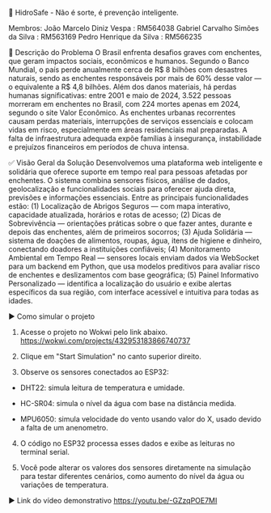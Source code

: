 🌊 HidroSafe - Não é sorte, é prevenção inteligente.

Membros: 
João Marcelo Diniz Vespa : RM564038
Gabriel Carvalho Simões da Silva : RM563169
Pedro Henrique da Silva :  RM566235

📌 Descrição do Problema
O Brasil enfrenta desafios graves com enchentes, que geram impactos sociais, econômicos e humanos. Segundo o Banco Mundial, o país perde anualmente cerca de R$ 8 bilhões com desastres naturais, sendo as enchentes responsáveis por mais de 60% desse valor — o equivalente a R$ 4,8 bilhões. Além dos danos materiais, há perdas humanas significativas: entre 2001 e maio de 2024, 3.522 pessoas morreram em enchentes no Brasil, com 224 mortes apenas em 2024, segundo o site Valor Econômico. As enchentes urbanas recorrentes causam perdas materiais, interrupções de serviços essenciais e colocam vidas em risco, especialmente em áreas residenciais mal preparadas. A falta de infraestrutura adequada expõe famílias à insegurança, instabilidade e prejuízos financeiros em períodos de chuva intensa.

✅ Visão Geral da Solução
Desenvolvemos uma plataforma web inteligente e solidária que oferece suporte em tempo real para pessoas afetadas por enchentes. O sistema combina sensores físicos, análise de dados, geolocalização e funcionalidades sociais para oferecer ajuda direta, previsões e informações essenciais. Entre as principais funcionalidades estão: (1) Localização de Abrigos Seguros — com mapa interativo, capacidade atualizada, horários e rotas de acesso; (2) Dicas de Sobrevivência — orientações práticas sobre o que fazer antes, durante e depois das enchentes, além de primeiros socorros; (3) Ajuda Solidária — sistema de doações de alimentos, roupas, água, itens de higiene e dinheiro, conectando doadores a instituições confiáveis; (4) Monitoramento Ambiental em Tempo Real — sensores locais enviam dados via WebSocket para um backend em Python, que usa modelos preditivos para avaliar risco de enchentes e deslizamentos com base geográfica; (5) Painel Informativo Personalizado — identifica a localização do usuário e exibe alertas específicos da sua região, com interface acessível e intuitiva para todas as idades.

▶️ Como simular o projeto
1. Acesse o projeto no Wokwi pelo link abaixo.
https://wokwi.com/projects/432953183866740737

2. Clique em "Start Simulation" no canto superior direito.

3. Observe os sensores conectados ao ESP32:

* DHT22: simula leitura de temperatura e umidade.

* HC-SR04: simula o nível da água com base na distância medida.

* MPU6050: simula velocidade do vento usando valor do X, usado devido a falta de um anenometro.

4. O código no ESP32 processa esses dados e exibe as leituras no terminal serial.

5. Você pode alterar os valores dos sensores diretamente na simulação para testar diferentes cenários, como aumento do nível da água ou variações de temperatura.

▶️ Link do vídeo demonstrativo
https://youtu.be/-GZzqPOE7MI
